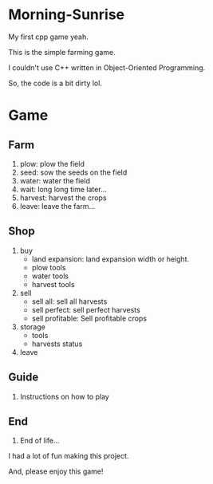 # Morning-Sunrise
My first cpp game yeah.

This is the simple farming game.

I couldn't use C++ written in Object-Oriented Programming.

So, the code is a bit dirty lol.


# Game
## Farm
1. plow: plow the field
2. seed: sow the seeds on the field
3. water: water the field
4. wait: long long time later...
5. harvest: harvest the crops
6. leave: leave the farm...
## Shop
1. buy
   - land expansion: land expansion width or height.
   - plow tools
   - water tools
   - harvest tools
2. sell
   - sell all: sell all harvests
   - sell perfect: sell perfect harvests
   - sell profitable: Sell profitable crops
3. storage
   - tools
   - harvests status
4. leave
## Guide
1. Instructions on how to play
## End
1. End of life...


I had a lot of fun making this project.

And, please enjoy this game!
